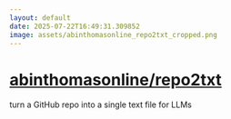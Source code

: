 ```yaml
---
layout: default
date: 2025-07-22T16:49:31.309852
image: assets/abinthomasonline_repo2txt_cropped.png
---
```


# [abinthomasonline/repo2txt](https://github.com/abinthomasonline/repo2txt)

turn a GitHub repo into a single text file for LLMs
